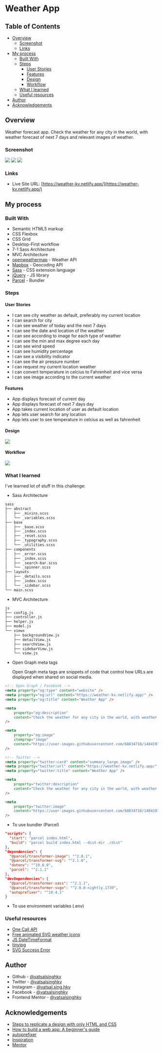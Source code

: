 # Weather App

## Table of Contents

- [Overview](#overview)
  - [Screenshot](#screenshot)
  - [Links](#Link)
- [My process](#my-process)
  - [Built With](#built-with)
  - [Steps](#steps)
    - [User Stories](#user-stories)
    - [Features](#features)
    - [Design](#design)
    - [Workflow](#workflow)
  - [What I learned](#what-i-learned)
  - [Useful resources](#useful-resources)
- [Author](#author)
- [Acknowledgements](#acknowledgements)

## Overview

Weather forecast app. Check the weather for any city in the world, with weather forecast of next 7 days and relevant images of weather.

### Screenshot

![](./screenshots/screenshot-desktop.png)
![](./screenshots/screenshot-mobile-1.png)
![](./screenshots/screenshot-mobile-2.png)

### Links

- Live Site URL: [https://weather-kv.netlify.app/](https://weather-kv.netlify.app/)

## My process

### Built With

- Semantic HTML5 markup
- CSS Flexbox
- CSS Grid
- Desktop-First workflow
- 7-1 Sass Architecture
- MVC Architecture
- [openweathermap](https://openweathermap.org/) - Weather API
- [Mapbox](https://www.mapbox.com/) - Geocoding API
- [Sass](https://sass-lang.com/) - CSS extension language
- [jQuery](https://jquery.com/) - JS library
- [Parcel](https://parceljs.org/) - Bundler

### Steps

#### User Stories

- I can see city weather as default, preferably my current location
- I can search for city
- I can see weather of today and the next 7 days
- I can see the date and location of the weather
- I can see according to image for each type of weather
- I can see the min and max degree each day
- I can see wind speed
- I can see humidity percentage
- I can see a visibility indicator
- I can see the air pressure number
- I can request my current location weather
- I can convert temperature in celcius to Fahrenheit and vice versa
- I can see image according to the current weather

#### Features

- App displays forecast of current day
- App displays forecast of next 7 days day
- App takes current location of user as default location
- App lets user search for any location
- App lets user to see temperature in celcius as well as fahrenheit

#### Design

![](./design/Cloud-Day.png)

#### Workflow

![](./design/Workflow.png)

### What I learned

I've learned lot of stuff in this challenge:

- Sass Architecture

```bash
sass
├── abstract
│   ├── _mixins.scss
│   └── _variables.scss
├── base
│   ├── _base.scss
│   ├── _index.scss
│   ├── _reset.scss
│   ├── _typography.scss
│   └── _utilities.scss
├── components
│   ├── _error.scss
│   ├── _index.scss
│   ├── _search-bar.scss
│   └── _spinner.scss
├── layouts
│   ├── _details.scss
│   ├── _index.scss
│   └── _sidebar.scss
└── main.scss
```

- MVC Architecture

```bash
js
├── config.js
├── controller.js
├── helper.js
├── model.js
└── views
    ├── backgroundView.js
    ├── detailView.js
    ├── searchView.js
    ├── sidebarView.js
    └── view.js
```

- Open Graph meta tags

  Open Graph meta tags are snippets of code that control how URLs are displayed when shared on social media.

```html
<!-- Open Graph / Facebook -->
<meta property="og:type" content="website" />
<meta property="og:url" content="https://weather-kv.netlify.app/" />
<meta property="og:title" content="Weather App" />

<meta
	property="og:description"
	content="Check the weather for any city in the world, with weather forecast of next 7 days and relevant images of weather."
/>

<meta
	property="og:image"
	itemprop="image"
	content="https://user-images.githubusercontent.com/68834718/148419702-491fa08d-e520-4e2f-b219-374ec7118b2b.png"
/>

<!-- Twitter -->
<meta property="twitter:card" content="summary_large_image" />
<meta property="twitter:url" content="https://weather-kv.netlify.app/" />
<meta property="twitter:title" content="Weather App" />

<meta
	property="twitter:description"
	content="Check the weather for any city in the world, with weather forecast of next 7 days and relevant images of weather."
/>

<meta
	property="twitter:image"
	content="https://user-images.githubusercontent.com/68834718/148419702-491fa08d-e520-4e2f-b219-374ec7118b2b.png"
/>
```

- To use bundler (Parcel)

```json
"scripts": {
  "start": "parcel index.html",
  "build": "parcel build index.html --dist-dir ./dist"
},
"dependencies": {
  "@parcel/transformer-image": "^2.0.1",
  "@parcel/transformer-svg": "^2.1.0",
  "dotenv": "^10.0.0",
  "parcel": "^2.1.1"
},
"devDependencies": {
  "@parcel/transformer-sass": "^2.1.1",
  "@parcel/transformer-svgo": "^2.0.0-nightly.1739",
  "autoprefixer": "^10.4.1"
}
```

- To use environment variables (.env)

### Useful resources

- [One Call API](https://openweathermap.org/api/one-call-api)
- [Free animated SVG weather icons](https://www.amcharts.com/free-animated-svg-weather-icons/)
- [JS DateTimeFormat](https://developer.mozilla.org/en-US/docs/Web/JavaScript/Reference/Global_Objects/Intl/DateTimeFormat)
- [tinyjpg](https://tinyjpg.com/)
- [SVG Success Error](https://codepen.io/togglelt/pen/JyewOy)

## Author

- Github - [@vatsalsinghkv](https://github.com/vatsalsinghkv)
- Twitter - [@vatsalsinghkv](https://www.twitter.com/vatsalsinghkv)
- Instagram - [@vatsal.sing.hkv](https://www.instagram.com/vatsal.singh.kv)
- Facebook - [@vatsalsinghkv](https://www.facebook.com/vatsal.singh.kv)
- Frontend Mentor - [@vatsalsinghkv](https://www.frontendmentor.io/profile/vatsalsinghkv)

## Acknowledgements

- [Steps to replicate a design with only HTML and CSS](https://devchallenges-blogs.web.app/how-to-replicate-design/)
- [How to build a web app: A beginner's guide](https://budibase.com/blog/how-to-make-a-web-app/)
- [autoprefixer](https://www.npmjs.com/package/autoprefixer)
- [Inspiration](https://devchallenges.io/challenges/mM1UIenRhK808W8qmLWv)
- [Mentor](https://github.com/pandresvaldivia/Weather-app)

